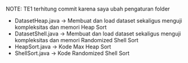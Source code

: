 NOTE: TE1 terhitung commit karena saya ubah pengaturan folder

* DatasetHeap.java -> Membuat dan load dataset sekaligus menguji kompleksitas dan memori Heap Sort
* DatasetShell.java -> Membuat dan load dataset sekaligus menguji kompleksitas dan memori Randomized Shell Sort
* HeapSort.java -> Kode Max Heap Sort
* ShellSort.java -> Kode Randomized Shell Sort
